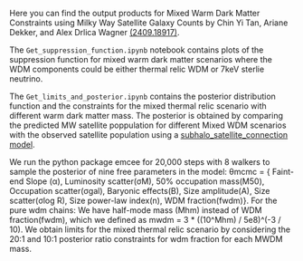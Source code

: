Here  you can find the output products for  Mixed Warm Dark Matter Constraints using Milky Way Satellite Galaxy Counts by Chin Yi Tan, Ariane Dekker, and Alex Drlica Wagner [(2409.18917)](https://arxiv.org/abs/2409.18917).

The `Get_suppression_function.ipynb` notebook contains plots of the suppression function for mixed warm dark matter scenarios where the WDM components could be either thermal relic WDM or 7keV sterlie neutrino.

The `Get_limits_and_posterior.ipynb` contains the posterior distribution function and the constraints for the mixed thermal relic scenario with different warm dark matter mass. The posterior is obtained by comparing the predicted MW satellite poppulation for different Mixed WDM scenarios with the observed satellite population using a [subhalo_satellite_connection model](https://github.com/eonadler/subhalo_satellite_connection/tree/master).

We run the python package emcee for 20,000 steps with 8 walkers to sample the posterior of nine free parameters in the model:
θmcmc = { Faint-end Slope (α), Luminosity scatter(σM), 50% occupation mass(M50), Occupation scatter(σgal), Baryonic effects(B), Size amplitude(A), Size scatter(σlog R),  Size power-law index(n), WDM fraction(fwdm)}. For the pure wdm chains: We have half-mode mass (Mhm) instead of WDM fraction(fwdm), which we defined as mwdm =  3 * ((10^Mhm) / 5e8)^(-3 / 10). We obtain limits for the mixed thermal relic scenario by considering the 20:1 and 10:1 posterior ratio constraints for wdm fraction for each MWDM mass.

